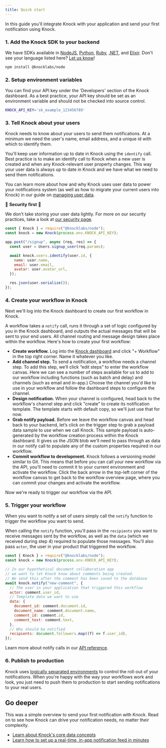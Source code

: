 ```yaml
---
title: Quick start
---
```


In this guide you'll integrate Knock with your application and send your first notification using Knock.

### 1. Add the Knock SDK to your backend

We have SDKs available in [NodeJS](https://github.com/knocklabs/knock-node), [Python](https://github.com/knocklabs/knock-python), [Ruby](https://github.com/knocklabs/knock-ruby), [.NET](https://github.com/knocklabs/knock-dotnet), and [Elixir](https://github.com/knocklabs/knock-elixir). Don't see your language listed here? [Let us know](mailto:support@knock.app)!

```bash Terminal
npm install @knocklabs/node
```

### 2. Setup environment variables

You can find your API key under the 'Developers' section of the Knock dashboard. As a best practice, your API key should be set as an environment variable and should not be checked into source control.

```bash
KNOCK_API_KEY='sk_example_123456789'
```

### 3. Tell Knock about your users

Knock needs to know about your users to send them notifications. At a minimum we need the user's name, email address, and a unique id with which to identify them. 

You'll keep user information up to date in Knock using the `identify` call.
Best practice is to make an identify call to Knock when a new user is created and when any Knock-relevant user property changes. This way your user data is always up to date in Knock and we have what we need to send them notifications. 

You can learn more about how and why Knock uses user data to power your notifications system (as well as how to migrate your current users into Knock) in our guide on [managing user data](/send-and-manage-data/users). 

🔐 **Security first** 🔐

We don't take storing your user data lightly. For more on our security practices, take a look at [our security page](/security). 

```javascript Identify a user in Knock
const { Knock } = require("@knocklabs/node");
const knock = new Knock(process.env.KNOCK_API_KEY);

app.post("/signup", async (req, res) => {
  const user = Users.signup_user(req.params);

  await knock.users.identify(user.id, {
    name: user.name,
    email: user.email,
    avatar: user.avatar_url,
  });

  res.json(user.serialize());
});
```

### 4. Create your workflow in Knock

Next we'll log into the Knock dashboard to create our first workflow in Knock.

A workflow takes a `notify` call, runs it through a set of logic configured by you in the Knock dashboard, and outputs the actual messages that will be sent to your end users. All channel routing and message design takes place within the workflow. Here's how to create your first workflow:

- **Create workflow.** Log into the [Knock dashboard](https://dashboard.knock.app) and click "+ Workflow" in the top right corner. Name it whatever you like. 
- **Add channel step.** To send a notification, a workflow needs a channel step. To add this step, we’ll click “edit steps” to enter the workflow canvas. Here we can see a number of steps available for us to add to our workflow including functions (such as batch and delay) and channels (such as email and in-app.) Choose the channel you'd like to use in your workflow and follow the dashboard steps to configure the channel. 
- **Design notification.** When your channel is configured, head back to the workflow's channel step and click "create" to create its notification template. The template starts with default copy, so we'll just use that for now. 
- **Grab notify payload.** Before we leave the workflow canvas and head back to your backend, let’s click on the trigger step to grab a payload data sample to use when we call Knock. This sample payload is auto-generated by the workflow creation process within the Knock dashboard. It gives us the JSON blob we'll need to pass through as data in our notify call to populate any of the custom properties required in our workflow.
- **Commit workflow to development.** Knock follows a versioning model similar to Git. This means that before you can call your new workflow via the API, you'll need to commit it to your current environment and activate the workflow. Click the back arrow in the top-left corner of the workflow canvas to get back to the workflow overview page, where you can commit your changes and activate the workflow. 

Now we're ready to trigger our workflow via the API. 

### 5. Trigger your workflow

When you want to notify a set of users simply call the `notify` function to trigger the workflow you want to send. 

When calling the `notify` function, you'll pass in the `recipients` you want to receive messages sent by the workflow, as well as the `data` (which we received during step 4) required to populate those messages. You'll also pass `actor`, the user in your product that triggered the workflow. 

```javascript Trigger your workflow
const { Knock } = require("@knocklabs/node");
const knock = new Knock(process.env.KNOCK_API_KEY);

// In our hypothetical document collaboration app
// we want to let Knock know about comments being created.
// We send this after the comment has been saved to the database
await knock.notify("new-comment", {
  // The user in your application that triggered this workflow
  actor: comment.user_id,
  // Template data we want to use
  data: {
    document_id: comment.document.id,
    document_name: comment.document.name,
    comment_id: comment.id,
    comment_text: comment.text,
  },
  // Who should be notified
  recipients: document.followers.map((f) => f.user_id),
});
```

Learn more about notify calls in our [API reference](/reference#workflows).

### 6. Publish to production

Knock uses [logically separated environments](/send-and-manage-data/environments) to control the roll-out of your notifications.
When you're happy with the way your workflows work and look, you just need to push them to
production to start sending notifications to your real users.

## Go deeper

This was a simple overview to send your first notification with Knock. Read on to see how Knock can drive your notification needs, no matter their complexity.

- [Learn about Knock's core data concepts](/send-and-manage-data/concepts)
- [Learn how to set up a real-time, in-app notification feed in minutes](/notification-feeds/getting-started)
<!-- - [Managing users with lists](/send-and-manage-data/lists) -->

<br />
